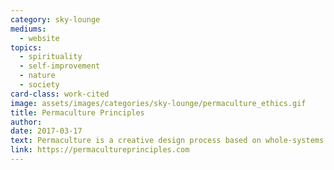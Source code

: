 ```yaml
---
category: sky-lounge
mediums:
  - website
topics:
  - spirituality
  - self-improvement
  - nature
  - society
card-class: work-cited
image: assets/images/categories/sky-lounge/permaculture_ethics.gif
title: Permaculture Principles
author:
date: 2017-03-17
text: Permaculture is a creative design process based on whole-systems thinking informed by ethics and design principles. This approach guides us to mimic the patterns and relationships we can find in nature and can be applied to all aspects of human habitation, from agriculture to ecological building, from appropriate technology to education and even economics.
link: https://permacultureprinciples.com
---
```

